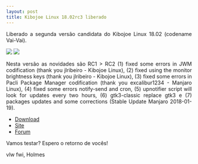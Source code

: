 ```yaml
---
layout: post
title: Kibojoe Linux 18.02rc3 liberado 
---
```


<p style="text-align: justify;">Liberado a segunda versão candidata do Kibojoe Linux 18.02 (codename Vai-Vai).</p>

<img src="http://www.auplod.com/u/udpaola3788.png">

<img src="http://www.auplod.com/u/lupadoa378a.png">

<p style="text-align: justify;">Nesta versão as novidades são RC1 > RC2 (1) fixed some errors in JWM codification (thank you jlribeiro - Kibojoe Linux), (2) fixed using the monitor brightness keys (thank you jlribeiro - Kibojoe Linux), (3) fixed some errors in Pacli Package Manager codification (thank you excalibur1234 - Manjaro Linux), (4) fixed some errors notify-send and cron, (5) upnotifier script will look for updates every two hours, (6) gtk3-classic replace gtk3 e (7) packages updates and some corrections (Stable Update Manjaro 2018-01-19).</p>

* [Download](http://kibojoe.org/download.html)
* [Site](http://kibojoe.org)
* [Forum](http://forum.kibojoe.org)

<p style="text-align: justify;">Vamos testar? Espero o retorno de vocês!</p>

vlw fwi, Holmes


